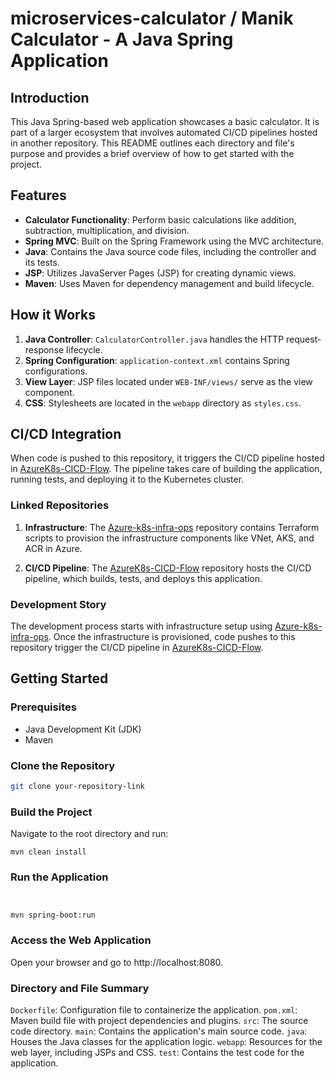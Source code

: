 # microservices-calculator / Manik Calculator - A Java Spring Application

## Introduction

This Java Spring-based web application showcases a basic calculator. It is part of a larger ecosystem that involves automated CI/CD pipelines hosted in another repository. This README outlines each directory and file's purpose and provides a brief overview of how to get started with the project.

## Features

- **Calculator Functionality**: Perform basic calculations like addition, subtraction, multiplication, and division.
- **Spring MVC**: Built on the Spring Framework using the MVC architecture.
- **Java**: Contains the Java source code files, including the controller and its tests.
- **JSP**: Utilizes JavaServer Pages (JSP) for creating dynamic views.
- **Maven**: Uses Maven for dependency management and build lifecycle.

## How it Works

1. **Java Controller**: `CalculatorController.java` handles the HTTP request-response lifecycle.
2. **Spring Configuration**: `application-context.xml` contains Spring configurations.
3. **View Layer**: JSP files located under `WEB-INF/views/` serve as the view component.
4. **CSS**: Stylesheets are located in the `webapp` directory as `styles.css`.

## CI/CD Integration 

When code is pushed to this repository, it triggers the CI/CD pipeline hosted in [AzureK8s-CICD-Flow](https://github.com/manikcloud/AzureK8s-CICD-Flow). The pipeline takes care of building the application, running tests, and deploying it to the Kubernetes cluster.

### Linked Repositories

1. **Infrastructure**: The [Azure-k8s-infra-ops](https://github.com/manikcloud/Azure-k8s-infra-ops/) repository contains Terraform scripts to provision the infrastructure components like VNet, AKS, and ACR in Azure.
  
2. **CI/CD Pipeline**: The [AzureK8s-CICD-Flow](https://github.com/manikcloud/AzureK8s-CICD-Flow) repository hosts the CI/CD pipeline, which builds, tests, and deploys this application.

### Development Story

The development process starts with infrastructure setup using [Azure-k8s-infra-ops](https://github.com/manikcloud/Azure-k8s-infra-ops/). Once the infrastructure is provisioned, code pushes to this repository trigger the CI/CD pipeline in [AzureK8s-CICD-Flow](https://github.com/manikcloud/AzureK8s-CICD-Flow).

## Getting Started

### Prerequisites

- Java Development Kit (JDK)
- Maven

### Clone the Repository

```bash
git clone your-repository-link
```
### Build the Project
Navigate to the root directory and run:

```
mvn clean install
```
### Run the Application
```


mvn spring-boot:run
```
### Access the Web Application

Open your browser and go to http://localhost:8080.

### Directory and File Summary
`Dockerfile`: Configuration file to containerize the application.
`pom.xml`: Maven build file with project dependencies and plugins.
`src`: The source code directory.
`main`: Contains the application's main source code.
`java`: Houses the Java classes for the application logic.
`webapp`: Resources for the web layer, including JSPs and CSS.
`test`: Contains the test code for the application.
